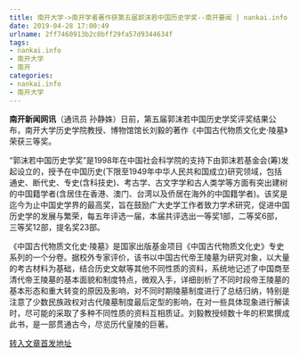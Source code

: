 ```yaml
---
title: 南开大学->南开学者著作获第五届郭沫若中国历史学奖--南开要闻 | nankai.info
date: 2019-04-28 17:00:49
urlname: 2ff7460913b2c0bff29fa57d9344634f
tags: 
- nankai.info
- 南开大学
- 南开
categories:
- nankai.info
- 南开大学
---
```


**南开新闻网讯**（通讯员 孙静姝）日前，第五届郭沫若中国历史学奖评奖结果公布，南开大学历史学院教授、博物馆馆长刘毅的著作《中国古代物质文化史·陵墓》荣获三等奖。

“郭沫若中国历史学奖”是1998年在中国社会科学院的支持下由郭沫若基金会(筹)发起设立的，授予在中国历史(下限至1949年中华人民共和国成立)研究领域，包括通史、断代史、专史(含科技史)、考古学、古文字学和古人类学等方面有突出建树的中国籍学者(含居住在香港、澳门、台湾以及侨居在海外的中国籍学者)。该奖是迄今为止中国史学界的最高奖，旨在鼓励广大史学工作者致力学术研究，促进中国历史学的发展与繁荣，每五年评选一届，本届共评选出一等奖1部，二等奖6部，三等奖12部，提名奖23部。

《中国古代物质文化史·陵墓》是国家出版基金项目《中国古代物质文化史》专史系列的一个分卷。据校外专家评价，该书以中国古代帝王陵墓为研究对象，以大量的考古材料为基础，结合历史文献等其他不同性质的资料，系统地记述了中国商至清代帝王陵墓的基本面貌和制度特点，微观入手，详细剖析了不同时段帝王陵墓的基本形态和重大转变的原因及影响，对不同时期陵墓制度进行了总结归纳，特别是注意了少数民族政权对古代陵墓制度最后定型的影响，在对一些具体现象进行解读时，尽可能的采取了多种不同性质的资料互相质证。刘毅教授倾数十年的积累撰成此书，是一部贯通古今，尽览历代皇陵的巨著。

[转入文章首发地址](http://news.nankai.edu.cn/nkyw/system/2019/04/24/000446895.shtml)
